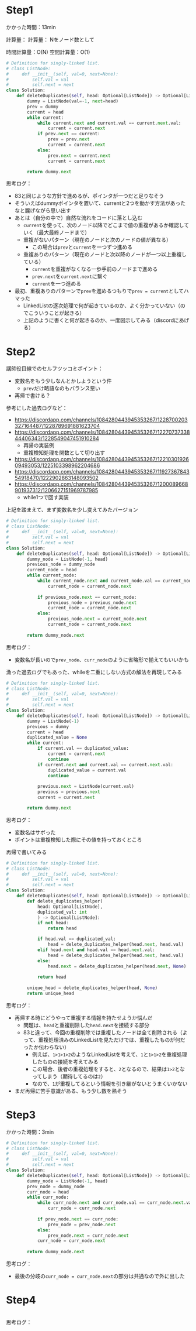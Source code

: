 # Step1

かかった時間：13min

計算量： 計算量： Nをノード数として

時間計算量：O(N) 空間計算量：O(1)

```python
# Definition for singly-linked list.
# class ListNode:
#     def __init__(self, val=0, next=None):
#         self.val = val
#         self.next = next
class Solution:
    def deleteDuplicates(self, head: Optional[ListNode]) -> Optional[ListNode]:
        dummy = ListNode(val=-1, next=head)
        prev = dummy
        current = head
        while current:
            while current.next and current.val == current.next.val:
                current = current.next
            if prev.next == current:
                prev = prev.next
                current = current.next
            else:
                prev.next = current.next
                current = current.next

        return dummy.next
```
思考ログ：
- 83と同じような方針で進めるが、ポインタが一つだと足りなそう
- そういえばdummyポインタを置いて、currentと2つを動かす方法があったなと朧げながら思い出す
- あとは（自分の中で）自然な流れをコードに落とし込む
  - ```current```を使って、次のノード以降でどこまで値の重複があるか確認していく（最大最終ノードまで）
  - 重複がないパターン（現在のノードと次のノードの値が異なる）
    - この場合は```prev```と```current```を一つずつ進める
  - 重複ありのパターン（現在のノードと次以降のノードが一つ以上重複している）
    - ```current```を重複がなくなる一歩手前のノードまで進める
    - ```prev.next```を```current.next```に繋ぐ
    - ```current```を一つ進める
- 最初、重複ありのパターンで```prev```を進めるつもりで```prev = current```としてハマった
  - LinkedListの逐次処理で何が起きているのか、よく分かっていない（のでこういうことが起きる）
  - 上記のように書くと何が起きるのか、一度図示してみる（discordにあげる）

# Step2

講師役目線でのセルフツッコミポイント：
- 変数名をもう少しなんとかしようという件
  - ```prev```だけ略語なのもバランス悪い
- 再帰で書ける？

参考にした過去ログなど：
- https://discordapp.com/channels/1084280443945353267/1228700203327164487/1228789691881623704
- https://discordapp.com/channels/1084280443945353267/1227073733844406343/1228549047451910284
  - 再帰の実装例
  - 重複検知処理を関数として切り出す
- https://discordapp.com/channels/1084280443945353267/1221030192609493053/1225103398962204686
- https://discordapp.com/channels/1084280443945353267/1192736784354918470/1222902863148093502
- https://discordapp.com/channels/1084280443945353267/1200089668901937312/1206627151969787985
  - while1つで回す実装

上記を踏まえて、まず変数名を少し変えてみたバージョン
```python
# Definition for singly-linked list.
# class ListNode:
#     def __init__(self, val=0, next=None):
#         self.val = val
#         self.next = next
class Solution:
    def deleteDuplicates(self, head: Optional[ListNode]) -> Optional[ListNode]:
        dummy_node = ListNode(-1, head)
        previous_node = dummy_node
        current_node = head
        while current_node:
            while current_node.next and current_node.val == current_node.next.val:
                current_node = current_node.next
            
            if previous_node.next == current_node:
                previous_node = previous_node.next
                current_node = current_node.next
            else:
                previous_node.next = current_node.next
                current_node = current_node.next
        
        return dummy_node.next
```
思考ログ：
- 変数名が長いので```prev_node```、```curr_node```のように省略形で揃えてもいいかも

漁った過去ログでもあった、whileを二重にしない方式の解法を再現してみる
```python
# Definition for singly-linked list.
# class ListNode:
#     def __init__(self, val=0, next=None):
#         self.val = val
#         self.next = next
class Solution:
    def deleteDuplicates(self, head: Optional[ListNode]) -> Optional[ListNode]:
        dummy = ListNode(-1)
        previous = dummy
        current = head
        duplicated_value = None
        while current:
            if current.val == duplicated_value:
                current = current.next
                continue
            if current.next and current.val == current.next.val:
                duplicated_value = current.val
                continue
            
            previous.next = ListNode(current.val)
            previous = previous.next
            current = current.next

        return dummy.next
```
思考ログ：
- 変数名はサボった
- ポイントは重複検知した際にその値を持っておくところ

再帰で書いてみる
```python
# Definition for singly-linked list.
# class ListNode:
#     def __init__(self, val=0, next=None):
#         self.val = val
#         self.next = next
class Solution:
    def deleteDuplicates(self, head: Optional[ListNode]) -> Optional[ListNode]:
        def delete_duplicates_helper(
            head: Optional[ListNode], 
            duplicated_val: int
            ) -> Optional[ListNode]:
            if not head:
                return head

            if head.val == duplicated_val:
                head = delete_duplicates_helper(head.next, head.val)
            elif head.next and head.val == head.next.val:
                head = delete_duplicates_helper(head.next, head.val)
            else:
                head.next = delete_duplicates_helper(head.next, None)
            
            return head
        
        unique_head = delete_duplicates_helper(head, None)
        return unique_head
```
思考ログ：
- 再帰する時にどうやって重複する情報を持たせようか悩んだ
  - 問題は、```head```と重複削除した```head.next```を接続する部分
  - 83と違って、今回の重複削除では重複したノードは全て削除される（よって、重複処理済みのLinkedListを見ただけでは、重複したものが何だったか伝わらない）
    - 例えば、```1>1>1>2```のようなLinkedListを考えて、```1```と```1>1>2```を重複処理したものの接続を考えてみる
    - この場合、後者の重複処理をすると、```2```となるので、結果は```1>2```となってしまう（期待してるのは```2```）
    - なので、```1```が重複してるという情報を引き継がないとうまくいかない
- まだ再帰に苦手意識がある、もう少し数を熟そう

# Step3

かかった時間：3min

```python
# Definition for singly-linked list.
# class ListNode:
#     def __init__(self, val=0, next=None):
#         self.val = val
#         self.next = next
class Solution:
    def deleteDuplicates(self, head: Optional[ListNode]) -> Optional[ListNode]:
        dummy_node = ListNode(-1, head)
        prev_node = dummy_node
        curr_node = head
        while curr_node:
            while curr_node.next and curr_node.val == curr_node.next.val:
                curr_node = curr_node.next
            
            if prev_node.next == curr_node:
                prev_node = prev_node.next
            else:
                prev_node.next = curr_node.next
            curr_node = curr_node.next
        
        return dummy_node.next
```
思考ログ：
- 最後の分岐の```curr_node = curr_node.next```の部分は共通なので外に出した

# Step4

```python
```
思考ログ：
